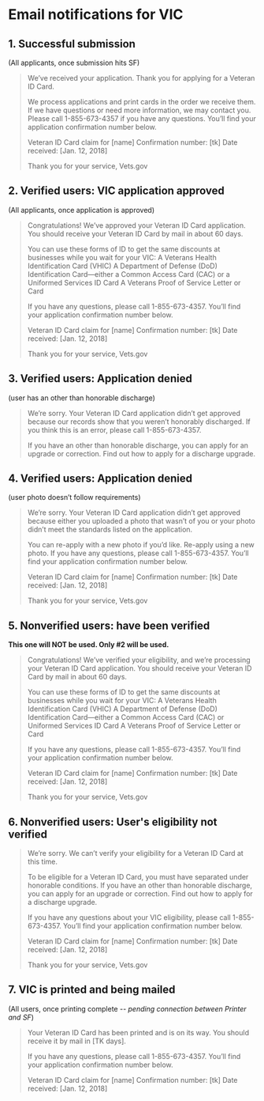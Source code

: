 # Email notifications for VIC
## 1. Successful submission 
(All applicants, once submission hits SF)

> We’ve received your application. Thank you for applying for a Veteran ID Card.
> 
> We process applications and print cards in the order we receive them. If we have questions or need more information, we may contact you.
> Please call 1-855-673-4357 if you have any questions. You’ll find your application confirmation number below.
> 
> Veteran ID Card claim for [name]
> Confirmation number: [tk]
> Date received: [Jan. 12, 2018]
> 
> Thank you for your service,
> Vets.gov

## 2. Verified users: VIC application approved
(All applicants, once application is approved) 

> Congratulations! We’ve approved your Veteran ID Card application. You should receive your Veteran ID Card by mail in about 60 days.
> 
> You can use these forms of ID to get the same discounts at businesses while you wait for your VIC:
> A Veterans Health Identification Card (VHIC)
> A Department of Defense (DoD) Identification Card—either a Common Access Card (CAC) or a Uniformed Services ID Card
> A Veterans Proof of Service Letter or Card
> 
> If you have any questions, please call 1-855-673-4357. You’ll find your application confirmation number below.
> 
> Veteran ID Card claim for [name]
> Confirmation number: [tk]
> Date received: [Jan. 12, 2018]
> 
> Thank you for your service,
> Vets.gov

## 3. Verified users: Application denied 
(user has an other than honorable discharge)

> We’re sorry. Your Veteran ID Card application didn’t get approved because our records show that you weren’t honorably discharged. If you think this is an error, please call 1-855-673-4357.
> 
> If you have an other than honorable discharge, you can apply for an upgrade or correction. Find out how to apply for a discharge upgrade.

## 4. Verified users: Application denied 
(user photo doesn’t follow requirements)

> We’re sorry. Your Veteran ID Card application didn’t get approved because either you uploaded a photo that wasn’t of you or your photo didn’t meet the standards listed on the application.
> 
> You can re-apply with a new photo if you’d like. Re-apply using a new photo. If you have any questions, please call 1-855-673-4357. You’ll find your application confirmation number below.
> 
> Veteran ID Card claim for [name]
> Confirmation number: [tk]
> Date received: [Jan. 12, 2018]
> 
> Thank you for your service,
> Vets.gov

## 5. Nonverified users: have been verified 
**This one will NOT be used. Only #2 will be used.**

> Congratulations! We’ve verified your eligibility, and we’re processing your Veteran ID Card application. You should receive your Veteran ID Card by mail in about 60 days.
> 
> You can use these forms of ID to get the same discounts at businesses while you wait for your VIC:
> A Veterans Health Identification Card (VHIC)
> A Department of Defense (DoD) Identification Card—either a Common Access Card (CAC) or Uniformed Services ID Card
> A Veterans Proof of Service Letter or Card
> 
> If you have any questions, please call 1-855-673-4357. You’ll find your application confirmation number below.
> 
> Veteran ID Card claim for [name]
> Confirmation number: [tk]
> Date received: [Jan. 12, 2018]
> 
> Thank you for your service,
> Vets.gov

## 6. Nonverified users: User's eligibility not verified

> We’re sorry. We can’t verify your eligibility for a Veteran ID Card at this time.
> 
> To be eligible for a Veteran ID Card, you must have separated under honorable conditions. If you have an other than honorable discharge, you can apply for an upgrade or correction. Find out how to apply for a discharge upgrade.
> 
> If you have any questions about your VIC eligibility, please call 1-855-673-4357. You’ll find your application confirmation number below.
> 
> Veteran ID Card claim for [name]
> Confirmation number: [tk]
> Date received: [Jan. 12, 2018]
> 
> Thank you for your service,
> Vets.gov
> 

## 7. VIC is printed and being mailed
(All users, once printing complete -- *pending connection between Printer and SF*)

> Your Veteran ID Card has been printed and is on its way. You should receive it by mail in [TK days].
> 
> If you have any questions, please call 1-855-673-4357. You’ll find your application confirmation number below.
> 
> Veteran ID Card claim for [name]
> Confirmation number: [tk]
> Date received: [Jan. 12, 2018]

